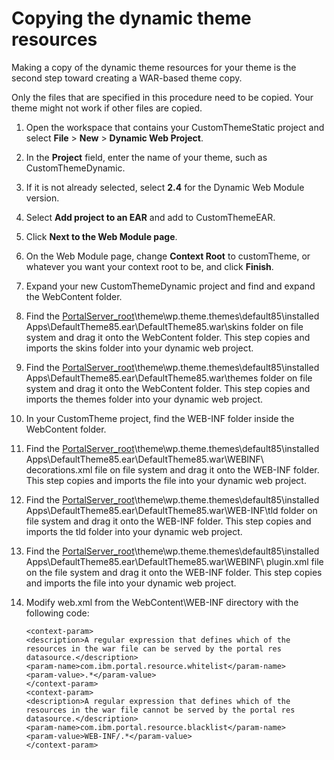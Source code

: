 # Copying the dynamic theme resources

Making a copy of the dynamic theme resources for your theme is the second step toward creating a WAR-based theme copy.

Only the files that are specified in this procedure need to be copied. Your theme might not work if other files are copied.

1.  Open the workspace that contains your CustomThemeStatic project and select **File** \> **New** \> **Dynamic Web Project**.

2.  In the **Project** field, enter the name of your theme, such as CustomThemeDynamic.

3.  If it is not already selected, select **2.4** for the Dynamic Web Module version.

4.  Select **Add project to an EAR** and add to CustomThemeEAR.

5.  Click **Next to the Web Module page**.

6.  On the Web Module page, change **Context Root** to customTheme, or whatever you want your context root to be, and click **Finish**.

7.  Expand your new CustomThemeDynamic project and find and expand the WebContent folder.

8.  Find the [PortalServer\_root](../../../../../../guide_me/wpsdirstr.md)\\theme\\wp.theme.themes\\default85\\installed Apps\\DefaultTheme85.ear\\DefaultTheme85.war\\skins folder on file system and drag it onto the WebContent folder. This step copies and imports the skins folder into your dynamic web project.

9.  Find the [PortalServer\_root](../../../../../../guide_me/wpsdirstr.md)\\theme\\wp.theme.themes\\default85\\installed Apps\\DefaultTheme85.ear\\DefaultTheme85.war\\themes folder on file system and drag it onto the WebContent folder. This step copies and imports the themes folder into your dynamic web project.

10. In your CustomTheme project, find the WEB-INF folder inside the WebContent folder.

11. Find the [PortalServer\_root](../../../../../../guide_me/wpsdirstr.md)\\theme\\wp.theme.themes\\default85\\installed Apps\\DefaultTheme85.ear\\DefaultTheme85.war\\WEBINF\\ decorations.xml file on file system and drag it onto the WEB-INF folder. This step copies and imports the file into your dynamic web project.

12. Find the [PortalServer\_root](../../../../../../guide_me/wpsdirstr.md)\\theme\\wp.theme.themes\\default85\\installed Apps\\DefaultTheme85.ear\\DefaultTheme85.war\\WEB-INF\\tld folder on file system and drag it onto the WEB-INF folder. This step copies and imports the tld folder into your dynamic web project.

13. Find the [PortalServer\_root](../../../../../../guide_me/wpsdirstr.md)\\theme\\wp.theme.themes\\default85\\installed Apps\\DefaultTheme85.ear\\DefaultTheme85.war\\WEBINF\\ plugin.xml file on the file system and drag it onto the WEB-INF folder. This step copies and imports the file into your dynamic web project.

14. Modify web.xml from the WebContent\\WEB-INF directory with the following code:

    ```
    <context-param>
    <description>A regular expression that defines which of the resources in the war file can be served by the portal res datasource.</description>
    <param-name>com.ibm.portal.resource.whitelist</param-name>
    <param-value>.*</param-value>
    </context-param>
    <context-param>
    <description>A regular expression that defines which of the resources in the war file cannot be served by the portal res datasource.</description>
    <param-name>com.ibm.portal.resource.blacklist</param-name>
    <param-value>WEB-INF/.*</param-value>
    </context-param>
    ```




